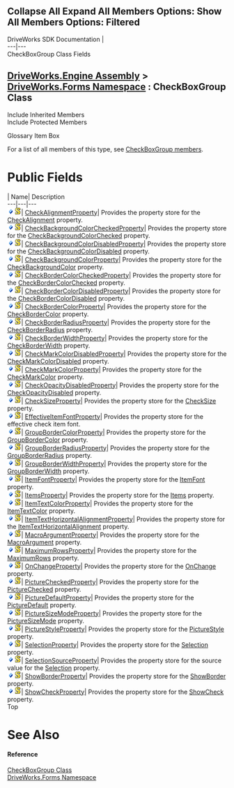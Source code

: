 Collapse All Expand All Members Options: Show All  Members Options: Filtered   
---  
DriveWorks SDK Documentation  |   
---|---  
CheckBoxGroup Class Fields   
  
[DriveWorks.Engine Assembly](topic2156.md) > [DriveWorks.Forms Namespace](topic7266.md) : CheckBoxGroup Class  
---  
  
Include Inherited Members    
Include Protected Members    


Glossary Item Box

For a list of all members of this type, see [CheckBoxGroup members](topic7475.md).

# Public Fields

| Name| Description  
---|---|---  
![Public Field](dotnetimages/publicField.gif)![static \(Shared in Visual Basic\)](dotnetimages/static.gif)| [CheckAlignmentProperty](topic7515.md)| Provides the property store for the [CheckAlignment](topic7485.md) property.   
![Public Field](dotnetimages/publicField.gif)![static \(Shared in Visual Basic\)](dotnetimages/static.gif)| [CheckBackgroundColorCheckedProperty](topic7516.md)| Provides the property store for the [CheckBackgroundColorChecked](topic7487.md) property.   
![Public Field](dotnetimages/publicField.gif)![static \(Shared in Visual Basic\)](dotnetimages/static.gif)| [CheckBackgroundColorDisabledProperty](topic7517.md)| Provides the property store for the [CheckBackgroundColorDisabled](topic7488.md) property.   
![Public Field](dotnetimages/publicField.gif)![static \(Shared in Visual Basic\)](dotnetimages/static.gif)| [CheckBackgroundColorProperty](topic7518.md)| Provides the property store for the [CheckBackgroundColor](topic7486.md) property.   
![Public Field](dotnetimages/publicField.gif)![static \(Shared in Visual Basic\)](dotnetimages/static.gif)| [CheckBorderColorCheckedProperty](topic7519.md)| Provides the property store for the [CheckBorderColorChecked](topic7490.md) property.   
![Public Field](dotnetimages/publicField.gif)![static \(Shared in Visual Basic\)](dotnetimages/static.gif)| [CheckBorderColorDisabledProperty](topic7520.md)| Provides the property store for the [CheckBorderColorDisabled](topic7491.md) property.   
![Public Field](dotnetimages/publicField.gif)![static \(Shared in Visual Basic\)](dotnetimages/static.gif)| [CheckBorderColorProperty](topic7521.md)| Provides the property store for the [CheckBorderColor](topic7489.md) property.   
![Public Field](dotnetimages/publicField.gif)![static \(Shared in Visual Basic\)](dotnetimages/static.gif)| [CheckBorderRadiusProperty](topic7522.md)| Provides the property store for the [CheckBorderRadius](topic7492.md) property.   
![Public Field](dotnetimages/publicField.gif)![static \(Shared in Visual Basic\)](dotnetimages/static.gif)| [CheckBorderWidthProperty](topic7523.md)| Provides the property store for the [CheckBorderWidth](topic7493.md) property.   
![Public Field](dotnetimages/publicField.gif)![static \(Shared in Visual Basic\)](dotnetimages/static.gif)| [CheckMarkColorDisabledProperty](topic7524.md)| Provides the property store for the [CheckMarkColorDisabled](topic7495.md) property.   
![Public Field](dotnetimages/publicField.gif)![static \(Shared in Visual Basic\)](dotnetimages/static.gif)| [CheckMarkColorProperty](topic7525.md)| Provides the property store for the [CheckMarkColor](topic7494.md) property.   
![Public Field](dotnetimages/publicField.gif)![static \(Shared in Visual Basic\)](dotnetimages/static.gif)| [CheckOpacityDisabledProperty](topic7526.md)| Provides the property store for the [CheckOpacityDisabled](topic7496.md) property.   
![Public Field](dotnetimages/publicField.gif)![static \(Shared in Visual Basic\)](dotnetimages/static.gif)| [CheckSizeProperty](topic7527.md)| Provides the property store for the [CheckSize](topic7497.md) property.   
![Public Field](dotnetimages/publicField.gif)![static \(Shared in Visual Basic\)](dotnetimages/static.gif)| [EffectiveItemFontProperty](topic7528.md)| Provides the property store for the effective check item font.   
![Public Field](dotnetimages/publicField.gif)![static \(Shared in Visual Basic\)](dotnetimages/static.gif)| [GroupBorderColorProperty](topic7529.md)| Provides the property store for the [GroupBorderColor](topic7498.md) property.   
![Public Field](dotnetimages/publicField.gif)![static \(Shared in Visual Basic\)](dotnetimages/static.gif)| [GroupBorderRadiusProperty](topic7530.md)| Provides the property store for the [GroupBorderRadius](topic7499.md) property.   
![Public Field](dotnetimages/publicField.gif)![static \(Shared in Visual Basic\)](dotnetimages/static.gif)| [GroupBorderWidthProperty](topic7531.md)| Provides the property store for the [GroupBorderWidth](topic7500.md) property.   
![Public Field](dotnetimages/publicField.gif)![static \(Shared in Visual Basic\)](dotnetimages/static.gif)| [ItemFontProperty](topic7532.md)| Provides the property store for the [ItemFont](topic7501.md) property.   
![Public Field](dotnetimages/publicField.gif)![static \(Shared in Visual Basic\)](dotnetimages/static.gif)| [ItemsProperty](topic7533.md)| Provides the property store for the [Items](topic7502.md) property.   
![Public Field](dotnetimages/publicField.gif)![static \(Shared in Visual Basic\)](dotnetimages/static.gif)| [ItemTextColorProperty](topic7534.md)| Provides the property store for the [ItemTextColor](topic7503.md) property.   
![Public Field](dotnetimages/publicField.gif)![static \(Shared in Visual Basic\)](dotnetimages/static.gif)| [ItemTextHorizontalAlignmentProperty](topic7535.md)| Provides the property store for the [ItemTextHorizontalAlignment](topic7504.md) property.   
![Public Field](dotnetimages/publicField.gif)![static \(Shared in Visual Basic\)](dotnetimages/static.gif)| [MacroArgumentProperty](topic7536.md)| Provides the property store for the [MacroArgument](topic7505.md) property.   
![Public Field](dotnetimages/publicField.gif)![static \(Shared in Visual Basic\)](dotnetimages/static.gif)| [MaximumRowsProperty](topic7537.md)| Provides the property store for the [MaximumRows](topic7506.md) property.   
![Public Field](dotnetimages/publicField.gif)![static \(Shared in Visual Basic\)](dotnetimages/static.gif)| [OnChangeProperty](topic7538.md)| Provides the property store for the [OnChange](topic7507.md) property.   
![Public Field](dotnetimages/publicField.gif)![static \(Shared in Visual Basic\)](dotnetimages/static.gif)| [PictureCheckedProperty](topic7539.md)| Provides the property store for the [PictureChecked](topic7508.md) property.   
![Public Field](dotnetimages/publicField.gif)![static \(Shared in Visual Basic\)](dotnetimages/static.gif)| [PictureDefaultProperty](topic7540.md)| Provides the property store for the [PictureDefault](topic7509.md) property.   
![Public Field](dotnetimages/publicField.gif)![static \(Shared in Visual Basic\)](dotnetimages/static.gif)| [PictureSizeModeProperty](topic7541.md)| Provides the property store for the [PictureSizeMode](topic7510.md) property.   
![Public Field](dotnetimages/publicField.gif)![static \(Shared in Visual Basic\)](dotnetimages/static.gif)| [PictureStyleProperty](topic7542.md)| Provides the property store for the [PictureStyle](topic7511.md) property.   
![Public Field](dotnetimages/publicField.gif)![static \(Shared in Visual Basic\)](dotnetimages/static.gif)| [SelectionProperty](topic7543.md)| Provides the property store for the [Selection](topic7512.md) property.   
![Public Field](dotnetimages/publicField.gif)![static \(Shared in Visual Basic\)](dotnetimages/static.gif)| [SelectionSourceProperty](topic7544.md)| Provides the property store for the source value for the [Selection](topic7512.md) property.   
![Public Field](dotnetimages/publicField.gif)![static \(Shared in Visual Basic\)](dotnetimages/static.gif)| [ShowBorderProperty](topic7545.md)| Provides the property store for the [ShowBorder](topic7513.md) property.   
![Public Field](dotnetimages/publicField.gif)![static \(Shared in Visual Basic\)](dotnetimages/static.gif)| [ShowCheckProperty](topic7546.md)| Provides the property store for the [ShowCheck](topic7514.md) property.   
Top

# See Also

#### Reference

[CheckBoxGroup Class](topic7474.md)   
[DriveWorks.Forms Namespace](topic7266.md)


